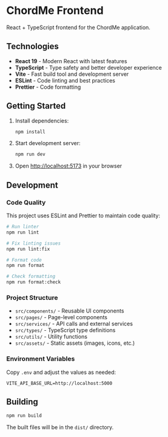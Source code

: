 # ChordMe Frontend

React + TypeScript frontend for the ChordMe application.

## Technologies

- **React 19** - Modern React with latest features
- **TypeScript** - Type safety and better developer experience
- **Vite** - Fast build tool and development server
- **ESLint** - Code linting and best practices
- **Prettier** - Code formatting

## Getting Started

1. Install dependencies:
   ```bash
   npm install
   ```

2. Start development server:
   ```bash
   npm run dev
   ```

3. Open [http://localhost:5173](http://localhost:5173) in your browser

## Development

### Code Quality

This project uses ESLint and Prettier to maintain code quality:

```bash
# Run linter
npm run lint

# Fix linting issues
npm run lint:fix

# Format code
npm run format

# Check formatting
npm run format:check
```

### Project Structure

- `src/components/` - Reusable UI components
- `src/pages/` - Page-level components
- `src/services/` - API calls and external services
- `src/types/` - TypeScript type definitions
- `src/utils/` - Utility functions
- `src/assets/` - Static assets (images, icons, etc.)

### Environment Variables

Copy `.env` and adjust the values as needed:

```
VITE_API_BASE_URL=http://localhost:5000
```

## Building

```bash
npm run build
```

The built files will be in the `dist/` directory.